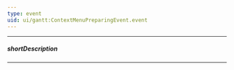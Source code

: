 ```yaml
---
type: event
uid: ui/gantt:ContextMenuPreparingEvent.event
---
```

---
##### shortDescription
<!-- Description goes here -->

---
<!-- Description goes here -->